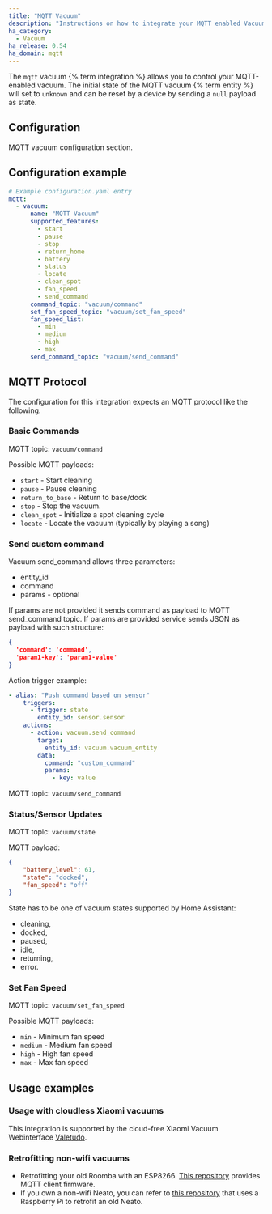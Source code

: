 ```yaml
---
title: "MQTT Vacuum"
description: "Instructions on how to integrate your MQTT enabled Vacuum within Home Assistant."
ha_category:
  - Vacuum
ha_release: 0.54
ha_domain: mqtt
---
```


The `mqtt` vacuum {% term integration %} allows you to control your MQTT-enabled vacuum.
The initial state of the MQTT vacuum {% term entity %} will set to `unknown` and can be reset by a device by sending a `null` payload as state.

## Configuration

MQTT vacuum configuration section.


## Configuration example

```yaml
# Example configuration.yaml entry
mqtt:
  - vacuum:
      name: "MQTT Vacuum"
      supported_features:
        - start
        - pause
        - stop
        - return_home
        - battery
        - status
        - locate
        - clean_spot
        - fan_speed
        - send_command
      command_topic: "vacuum/command"
      set_fan_speed_topic: "vacuum/set_fan_speed"
      fan_speed_list:
        - min
        - medium
        - high
        - max
      send_command_topic: "vacuum/send_command"
```

## MQTT Protocol

The  configuration for this integration expects an MQTT protocol like the following.

### Basic Commands

MQTT topic: `vacuum/command`

Possible MQTT payloads:

- `start` - Start cleaning
- `pause` - Pause cleaning
- `return_to_base` - Return to base/dock
- `stop` - Stop the vacuum.
- `clean_spot` - Initialize a spot cleaning cycle
- `locate` - Locate the vacuum (typically by playing a song)

### Send custom command

Vacuum send_command allows three parameters:

- entity_id
- command
- params - optional

If params are not provided it sends command as payload to MQTT send_command topic.
If params are provided service sends JSON as payload with such structure:

```json
{
  'command': 'command',
  'param1-key': 'param1-value'
}
```

Action trigger example:

```yaml
- alias: "Push command based on sensor"
    triggers:
      - trigger: state
        entity_id: sensor.sensor
    actions:
      - action: vacuum.send_command
        target:
          entity_id: vacuum.vacuum_entity
        data:
          command: "custom_command"
          params:
            - key: value
```

MQTT topic: `vacuum/send_command`

### Status/Sensor Updates

MQTT topic: `vacuum/state`

MQTT payload:

```json
{
    "battery_level": 61,
    "state": "docked",
    "fan_speed": "off"
}
```

State has to be one of vacuum states supported by Home Assistant:

- cleaning,
- docked,
- paused,
- idle,
- returning,
- error.

### Set Fan Speed

MQTT topic: `vacuum/set_fan_speed`

Possible MQTT payloads:

- `min` - Minimum fan speed
- `medium` - Medium fan speed
- `high` - High fan speed
- `max` - Max fan speed

## Usage examples

### Usage with cloudless Xiaomi vacuums

This integration is supported by the cloud-free Xiaomi Vacuum Webinterface [Valetudo](https://github.com/Hypfer/Valetudo).

### Retrofitting non-wifi vacuums

- Retrofitting your old Roomba with an ESP8266. [This repository](https://github.com/johnboiles/esp-roomba-mqtt) provides MQTT client firmware.
- If you own a non-wifi Neato, you can refer to [this repository](https://github.com/jeroenterheerdt/neato-serial) that uses a Raspberry Pi to retrofit an old Neato.
